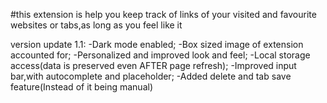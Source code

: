 #this extension is help you keep track of links of your visited and favourite websites or tabs,as long as you feel like it

version update 1.1:
    -Dark mode enabled;
    -Box sized image of extension accounted for;
    -Personalized and improved look and feel;
    -Local storage access(data is preserved even AFTER page refresh);
    -Improved input bar,with autocomplete and placeholder;
    -Added delete and tab save feature(Instead of it being manual)
